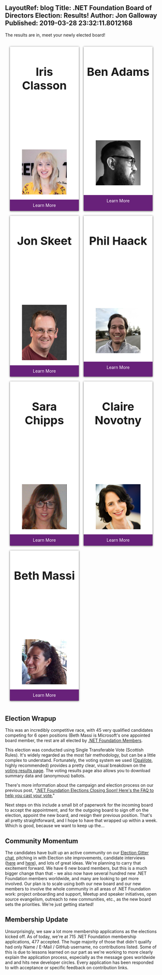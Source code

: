 LayoutRef: blog
Title: .NET Foundation Board of Directors Election&#58; Results!
Author: Jon Galloway
Published: 2019-03-28 23:32:11.8012168
---
<p>The results are in, meet your newly elected board!</p>
<style type="text/css">.card-container {
display: grid;
padding: 1rem;
grid-template-columns: repeat(auto-fit, minmax(220px, 1fr));
grid-gap: 1rem;
}
.card {
display: grid;
}
.card .button {
align-self: end;
}
.card {
box-shadow: 0px 1px 5px #555;
background-color: white;
}
.card__title {
font-size: 2rem;
padding: .5rem;
text-align: center;
}
.card__description {
padding: .5rem;
line-height: 1.6em;
}
.card__button {
display: block;
background-color: #68217a;
padding: 10px 20px;
color: white;
text-decoration: none;
text-align: center;
transition: .3s ease-out;
}

.card__thumbnail {
text-align: center;
}

.card__thumbnail img {
height: 128px;
}
</style>
<section class="card-container">
<article class="card">
<header class="card__title">
<h3 id="iris-classon">Iris Classon</h3>
</header>

<figure class="card__thumbnail"><img src="assets/members/iris-classon.jpg" /></figure>
<a class="card__button" href="about/election/campaign-2019/iris-classon.html">Learn More</a></article>

<article class="card">
<header class="card__title">
<h3 id="ben-adams">Ben Adams</h3>
</header>

<figure class="card__thumbnail"><img src="assets/members/ben-adams.jpg" /></figure>
<a class="card__button" href="about/election/campaign-2019/ben-adams.html">Learn More</a></article>

<article class="card">
<header class="card__title">
<h3 id="jon-skeet">Jon Skeet</h3>
</header>

<figure class="card__thumbnail"><img src="assets/members/jon-skeet.jpg" /></figure>
<a class="card__button" href="about/election/campaign-2019/jon-skeet.html">Learn More</a></article>

<article class="card">
<header class="card__title">
<h3 id="phil-haack">Phil Haack</h3>
</header>

<figure class="card__thumbnail"><img src="assets/members/phil-haack.jpg" /></figure>
<a class="card__button" href="about/election/campaign-2019/phil-haack.html">Learn More</a></article>

<article class="card">
<header class="card__title">
<h3 id="sara-chipps">Sara Chipps</h3>
</header>

<figure class="card__thumbnail"><img src="assets/members/sara-chipps.png" /></figure>
<a class="card__button" href="about/election/campaign-2019/sara-chipps.html">Learn More</a></article>

<article class="card">
<header class="card__title">
<h3 id="claire-novotny">Claire Novotny</h3>
</header>

<figure class="card__thumbnail"><img src="assets/members/claire-novotny.jpg" /></figure>
<a class="card__button" href="about/election/campaign-2019/claire-novotny.html">Learn More</a></article>

<article class="card">
<header class="card__title">
<h3 id="beth-massi">Beth Massi</h3>
</header>

<figure class="card__thumbnail"><img src="assets/members/beth-massi.jpg" /></figure>
<a class="card__button" href="about/election/campaign-2019/beth-massi.html">Learn More</a></article>
</section>

<h2>Election Wrapup</h2>

<p>This was an incredibly competitive race, with 45 very qualified candidates competing for 6 open positions (Beth Massi is Microsoft's one appointed board member, the rest are all elected by <a href="/member/become-a-member">.NET Foundation Members</a>.</p>

<p>This election was conducted using Single Transferable Vote (Scottish Rules). It's widely regarded as the most fair methodology, but can be a little complex to understand. Fortunately, the voting system we used (<a href="https://www.opavote.com">OpaVote</a>, highly recommended) provides a pretty clear, visual breakdown on the <a href="https://www.opavote.com/results/5042387845906432">voting results page</a>. The voting results page also allows you to download summary data and (anonymous) ballots.</p>

<p>There's more information about the campaign and election process on our previous post, "<a href="/blog/2019/03/26/net-foundation-elections-closing-soon-heres-the-faq-to-help-you-cast-your-vote">.NET Foundation Elections Closing Soon! Here's the FAQ to help you cast your vote.</a>"</p>

<p>Next steps on this include a small bit of paperwork for the incoming board to accept the appointment, and for the outgoing board to sign off on the election, appoint the new board, and resign their previous position. That's all pretty straightforward, and I hope to have that wrapped up within a week. Which is good, because we want to keep up the...</p>

<h2>Community Momentum</h2>

<p>The candidates have built up an active community on our <a href="https://gitter.im/dotnet-foundation/election">Election Gitter chat</a>, pitching in with Election site improvements, candidate interviews (<a href="https://soundcloud.com/schneidenbach">here</a>&nbsp;and <a href="https://soundcloud.com/andrewhoefling">here</a>), and lots of great ideas. We're planning to carry that excitement forward. We have 6 new board members, but this is a much bigger change than that - we also now have several hundred new .NET Foundation members worldwide, and many are looking to get more involved. Our plan is to scale using both our new board and our new members to involve the whole community in all areas of .NET Foundation work: project onboarding and support, Meetup and speaker initiatives, open source evangelism, outreach to new communities, etc., as the new board sets the priorities. We're just getting started!&nbsp;&nbsp;</p>

<h2>Membership Update</h2>

<p>Unsurprisingly, we saw a lot more membership applications&nbsp;as the elections kicked off. As of today, we're at 715 .NET Foundation membership applications, 477 accepted. The huge majority of those that didn't qualify had only Name / E-Mail / GitHub username, no contributions listed. Some of this is due to lessons learned on our part as we're working to more clearly explain the application process, especially as the message goes worldwide and and hits new developer circles. Every application has been responded to with&nbsp;acceptance or specific feedback on contribution links.&nbsp;</p>
